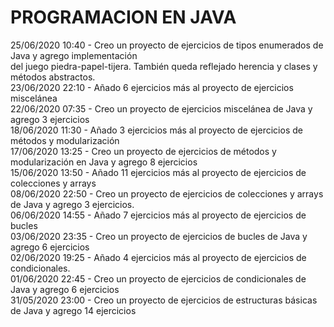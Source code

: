 <h1> PROGRAMACION EN JAVA </h1>
25/06/2020 10:40 - Creo un proyecto de ejercicios de tipos enumerados de Java y agrego implementación </br>
del juego piedra-papel-tijera. También queda reflejado herencia y clases y métodos abstractos. </br>
23/06/2020 22:10 - Añado 6 ejercicios más al proyecto de ejercicios miscelánea </br>
22/06/2020 07:35 - Creo un proyecto de ejercicios miscelánea de Java y agrego 3 ejercicios </br>
18/06/2020 11:30 - Añado 3 ejercicios más al proyecto de ejercicios de métodos y modularización </br>
17/06/2020 13:25 - Creo un proyecto de ejercicios de métodos y modularización en Java y agrego 8 ejercicios </br>
15/06/2020 13:50 - Añado 11 ejercicios más al proyecto de ejercicios de colecciones y arrays </br>
08/06/2020 22:50 - Creo un proyecto de ejercicios de colecciones y arrays de Java y agrego 3 ejercicios. </br>
06/06/2020 14:55 - Añado 7 ejercicios más al proyecto de ejercicios de bucles </br>
03/06/2020 23:35 - Creo un proyecto de ejercicios de bucles de Java y agrego 6 ejercicios </br>
02/06/2020 19:25 - Añado 4 ejercicios más al proyecto de ejercicios de condicionales. </br>
01/06/2020 22:45 - Creo un proyecto de ejercicios de condicionales de Java y agrego 6 ejercicios </br>
31/05/2020 23:00 - Creo un proyecto de ejercicios de estructuras básicas de Java y agrego 14 ejercicios </br>
